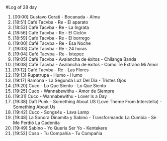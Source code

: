 #Log of 28 day

1. [00:00] Gustavo Cerati - Bocanada - Alma
1. [18:51] Café Tacvba - Re - El aparato
1. [18:53] Café Tacvba - Re - La Ingrata
1. [18:56] Café Tacvba - Re - El Ciclón
1. [18:59] Café Tacvba - Re - El borrego
1. [19:00] Café Tacvba - Re - Esa Noche
1. [19:03] Café Tacvba - Re - 24 horas
1. [19:04] Café Tacvba - Re - Ixtepec
1. [19:05] Café Tacvba - Avalancha de éxitos - Chilanga Banda
1. [19:08] Café Tacvba - Avalancha de éxitos - Como Te Extraño Mi Amor
1. [19:12] Café Tacvba - Re - Las Flores
1. [19:13] Rupatrupa - Humo - Humo
1. [19:17] Ramona - La Segunda Luz Del Día - Tristes Ojos
1. [19:20] Cuco - Lo Que Siento - Lo Que Siento
1. [19:25] Cuco - Wannabewithu - Amor de Siempre
1. [19:31] Cuco - Wannabewithu - Lover Is a Day
1. [19:38] Daft Punk - Something About US (Love Theme From Interstella) - Something About Us
1. [19:42] Cuco - Songs4u - Lava Lamp
1. [19:48] La Sonora Dinamita y Sabino - Transformando La Cumbia - Se Me Perdió La Cadenita
1. [19:49] Sabino - Yo Quería Ser Yo - Kentekere
1. [19:52] Coso - Tu Compañia - Tu Compañia
